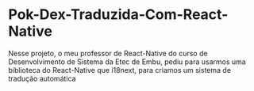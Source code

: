 # Pok-Dex-Traduzida-Com-React-Native
Nesse projeto, o meu professor de React-Native do curso de Desenvolvimento de Sistema da Etec de Embu, pediu para usarmos uma biblioteca do React-Native que i18next, para criamos um sistema de tradução automática
